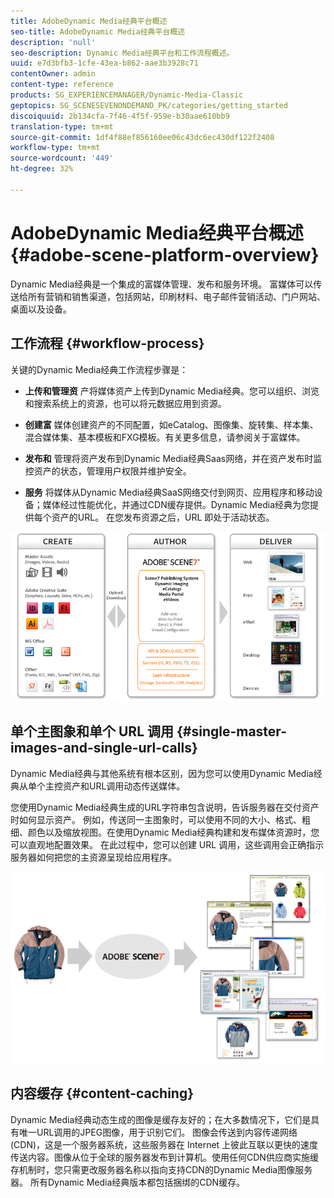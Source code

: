 ```yaml
---
title: AdobeDynamic Media经典平台概述
seo-title: AdobeDynamic Media经典平台概述
description: 'null'
seo-description: Dynamic Media经典平台和工作流程概述。
uuid: e7d3bfb3-1cfe-43ea-b862-aae3b3928c71
contentOwner: admin
content-type: reference
products: SG_EXPERIENCEMANAGER/Dynamic-Media-Classic
geptopics: SG_SCENESEVENONDEMAND_PK/categories/getting_started
discoiquuid: 2b134cfa-7f46-4f5f-959e-b30aae610bb9
translation-type: tm+mt
source-git-commit: 1df4f88ef856160ee06c43dc6ec430df122f2408
workflow-type: tm+mt
source-wordcount: '449'
ht-degree: 32%

---
```



# AdobeDynamic Media经典平台概述{#adobe-scene-platform-overview}

Dynamic Media经典是一个集成的富媒体管理、发布和服务环境。 富媒体可以传送给所有营销和销售渠道，包括网站，印刷材料、电子邮件营销活动、门户网站、桌面以及设备。

## 工作流程 {#workflow-process}

关键的Dynamic Media经典工作流程步骤是：

* **上传和管理资**
产将媒体资产上传到Dynamic Media经典。您可以组织、浏览和搜索系统上的资源，也可以将元数据应用到资源。

* **创建富**
媒体创建资产的不同配置，如eCatalog、图像集、旋转集、样本集、混合媒体集、基本模板和FXG模板。有关更多信息，请参阅关于富媒体。

* **发布和**
管理将资产发布到Dynamic Media经典Saas网络，并在资产发布时监控资产的状态，管理用户权限并维护安全。

* **服务**
将媒体从Dynamic Media经典SaaS网络交付到网页、应用程序和移动设备；媒体经过性能优化，并通过CDN缓存提供。Dynamic Media经典为您提供每个资产的URL。 在您发布资源之后，URL 即处于活动状态。

![Dynamic Media经典工作流程](/help/assets/gs_workflow.png)

## 单个主图象和单个 URL 调用 {#single-master-images-and-single-url-calls}

Dynamic Media经典与其他系统有根本区别，因为您可以使用Dynamic Media经典从单个主控资产和URL调用动态传送媒体。

您使用Dynamic Media经典生成的URL字符串包含说明，告诉服务器在交付资产时如何显示资产。 例如，传送同一主图象时，可以使用不同的大小、格式、粗细、颜色以及缩放视图。在使用Dynamic Media经典构建和发布媒体资源时，您可以直观地配置效果。 在此过程中，您可以创建 URL 调用，这些调用会正确指示服务器如何把您的主资源呈现给应用程序。

![Dynamic Media经典可以以不同的大小和格式向不同媒体提供相同的主控图像。](/help/assets/gs_dynamic_publishing.png)

## 内容缓存 {#content-caching}

Dynamic Media经典动态生成的图像是缓存友好的；在大多数情况下，它们是具有唯一URL调用的JPEG图像，用于识别它们。 图像会传送到内容传递网络 (CDN)，这是一个服务器系统，这些服务器在 Internet 上彼此互联以更快的速度传送内容。图像从位于全球的服务器发布到计算机。使用任何CDN供应商实施缓存机制时，您只需更改服务器名称以指向支持CDN的Dynamic Media图像服务器。 所有Dynamic Media经典版本都包括捆绑的CDN缓存。
